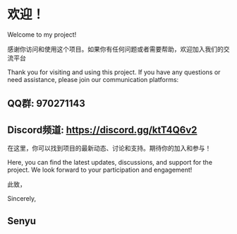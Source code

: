 # 欢迎！

Welcome to my project!

感谢你访问和使用这个项目。如果你有任何问题或者需要帮助，欢迎加入我们的交流平台

Thank you for visiting and using this project. If you have any questions or need assistance, please join our communication platforms:

## QQ群: 970271143
## Discord频道: https://discord.gg/ktT4Q6v2

在这里，你可以找到项目的最新动态、讨论和支持。期待你的加入和参与！

Here, you can find the latest updates, discussions, and support for the project. We look forward to your participation and engagement!

此致，

Sincerely,

## Senyu
